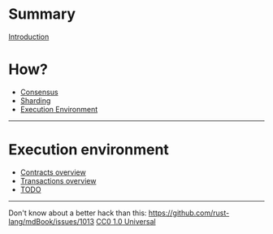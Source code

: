 # Summary

[Introduction](Introduction.md)

# How?

* [Consensus](How/Consensus.md)
* [Sharding]()
* [Execution Environment]()

---

# Execution environment

* [Contracts overview](Execution_environment/Contracts_overview.md)
* [Transactions overview](Execution_environment/Transactions_overview.md)
* [TODO]()

---

Don't know about a better hack than this: https://github.com/rust-lang/mdBook/issues/1013
[CC0 1.0 Universal]()
